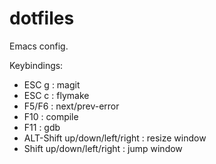 dotfiles
========

Emacs config.

Keybindings:

 * ESC g : magit
 * ESC c : flymake
 * F5/F6 : next/prev-error
 * F10   : compile
 * F11   : gdb
 * ALT-Shift up/down/left/right : resize window
 * Shift up/down/left/right : jump window
